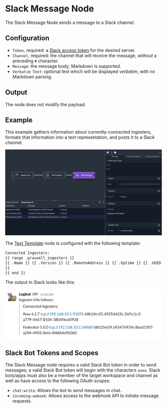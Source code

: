 # Slack Message Node

The Slack Message Node sends a message to a Slack channel.

## Configuration

* `Token`, required: a [Slack access token](https://api.slack.com/authentication/token-types) for the desired server.
* `Channel`, required: the channel that will receive the message, *without* a preceding `#` character.
* `Message`: the message body; Markdown is supported.
* `Verbatim Text`: optional text which will be displayed *verbatim*, with no Markdown parsing.

## Output

The node does not modify the payload.

## Example

This example gathers information about currently-connected ingesters, formats that information into a text representation, and posts it to a Slack channel.

![](slack-example.png)

The [Text Template](template) node is configured with the following template:

```
Connected Ingesters:
{{ range .gravwell_ingesters }}
{{ .Name }} {{ .Version }} {{ .RemoteAddress }} {{ .Uptime }} {{ .UUID }}
{{ end }}
```

The output in Slack looks like this:

![](slack-output.png)

## Slack Bot Tokens and Scopes

The Slack Message node requires a valid Slack Bot token in order to send messages; a valid Slack Bot token will begin with the characters `xoxo`. Slack bots/apps must also be a member of the target workspace and channel as well as have access to the following OAuth scopes:

* `chat:write`: Allows the bot to send messages in chat.
* `incoming-webook`: Allows access to the webhook API to initiate message requests.
